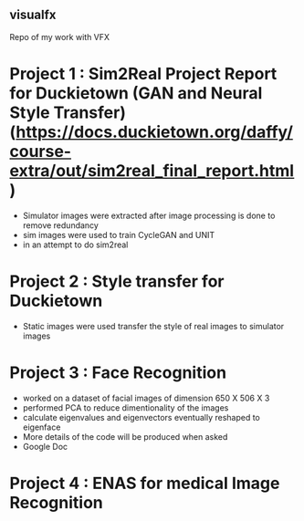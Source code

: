 ## visualfx
Repo of my work with VFX

# Project 1 : Sim2Real Project Report for Duckietown (GAN and Neural Style Transfer) (https://docs.duckietown.org/daffy/course-extra/out/sim2real_final_report.html)

- Simulator images were extracted after image processing is done to remove redundancy
- sim images were used to train CycleGAN and UNIT
- in an attempt to do sim2real

# Project 2 : Style transfer for Duckietown

- Static images were used transfer the style of real images to simulator images 

# Project 3 : Face Recognition

- worked on a dataset of facial images of dimension 650 X 506 X 3
- performed PCA to reduce dimentionality of the images
- calculate eigenvalues and eigenvectors eventually reshaped to eigenface
- More details of the code will be produced when asked
- Google Doc


# Project 4 : ENAS for medical Image Recognition
